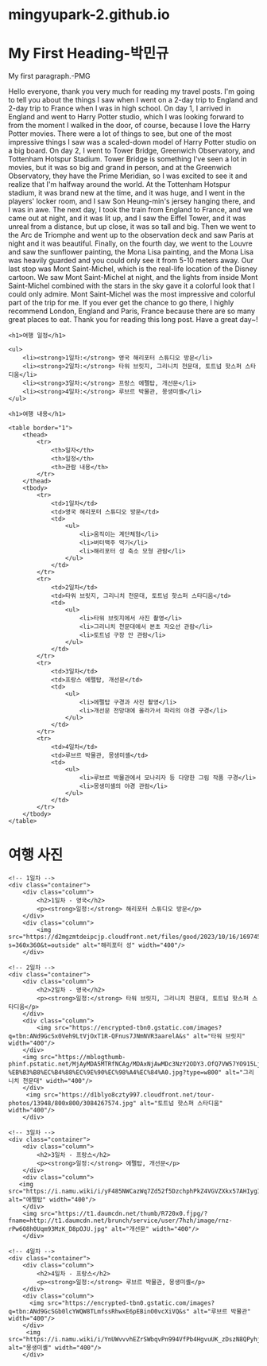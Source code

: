 # mingyupark-2.github.io

<html>
<head>
<title>Page Title</title>
</head>
<body>

<h1>My First Heading-박민규</h1>
<p>My first paragraph.-PMG</p>

Hello everyone, thank you very much for reading my travel posts. I'm going to tell you about the things I saw when I went on a 2-day trip to England and 2-day trip to France when I was in high school. On day 1, I arrived in England and went to Harry Potter studio, which I was looking forward to from the moment I walked in the door, of course, because I love the Harry Potter movies. There were a lot of things to see, but one of the most impressive things I saw was a scaled-down model of Harry Potter studio on a big board. On day 2, I went to Tower Bridge, Greenwich Observatory, and Tottenham Hotspur Stadium. Tower Bridge is something I've seen a lot in movies, but it was so big and grand in person, and at the Greenwich Observatory, they have the Prime Meridian, so I was excited to see it and realize that I'm halfway around the world. At the Tottenham Hotspur stadium, it was brand new at the time, and it was huge, and I went in the players' locker room, and I saw Son Heung-min's jersey hanging there, and I was in awe. The next day, I took the train from England to France, and we came out at night, and it was lit up, and I saw the Eiffel Tower, and it was unreal from a distance, but up close, it was so tall and big. Then we went to the Arc de Triomphe and went up to the observation deck and saw Paris at night and it was beautiful. Finally, on the fourth day, we went to the Louvre and saw the sunflower painting, the Mona Lisa painting, and the Mona Lisa was heavily guarded and you could only see it from 5-10 meters away. Our last stop was Mont Saint-Michel, which is the real-life location of the Disney cartoon. We saw Mont Saint-Michel at night, and the lights from inside Mont Saint-Michel combined with the stars in the sky gave it a colorful look that I could only admire. Mont Saint-Michel was the most impressive and colorful part of the trip for me. If you ever get the chance to go there, I highly recommend London, England and Paris, France because there are so many great places to eat. Thank you for reading this long post. Have a great day~!

    <h1>여행 일정</h1>

    <ul>
        <li><strong>1일차:</strong> 영국 해리포터 스튜디오 방문</li>
        <li><strong>2일차:</strong> 타워 브릿지, 그리니치 천문대, 토트넘 핫스퍼 스타디움</li>
        <li><strong>3일차:</strong> 프랑스 에펠탑, 개선문</li>
        <li><strong>4일차:</strong> 루브르 박물관, 몽생미셸</li>
    </ul>

</body>
</html>

    <h1>여행 내용</h1>

    <table border="1">
        <thead>
            <tr>
                <th>일자</th>
                <th>일정</th>
                <th>관람 내용</th>
            </tr>
        </thead>
        <tbody>
            <tr>
                <td>1일차</td>
                <td>영국 해리포터 스튜디오 방문</td>
                <td>
                    <ul>
                        <li>움직이는 계단체험</li>
                        <li>버터맥주 먹기</li>
                        <li>해리포터 성 축소 모형 관람</li>
                    </ul>
                </td>
            </tr>
            <tr>
                <td>2일차</td>
                <td>타워 브릿지, 그리니치 천문대, 토트넘 핫스퍼 스타디움</td>
                <td>
                    <ul>
                        <li>타워 브릿지에서 사진 촬영</li>
                        <li>그리니치 천문대에서 본초 자오선 관람</li>
                        <li>토트넘 구장 안 관람</li>
                    </ul>
                </td>
            </tr>
            <tr>
                <td>3일차</td>
                <td>프랑스 에펠탑, 개선문</td>
                <td>
                    <ul>
                        <li>에펠탑 구경과 사진 촬영</li>
                        <li>개선문 전망대에 올라가서 파리의 야경 구경</li>
                    </ul>
                </td>
            </tr>
            <tr>
                <td>4일차</td>
                <td>루브르 박물관, 몽생미셸</td>
                <td>
                    <ul>
                        <li>루브르 박물관에서 모나리자 등 다양한 그림 작품 구경</li>
                        <li>몽생미셸의 야경 관람</li>
                    </ul>
                </td>
            </tr>
        </tbody>
    </table>

</body>
</html>

 <h1>여행 사진</h1>

    <!-- 1일차 -->
    <div class="container">
        <div class="column">
            <h2>1일차 - 영국</h2>
            <p><strong>일정:</strong> 해리포터 스튜디오 방문</p>
        </div>
        <div class="column">
            <img src="https://d2mgzmtdeipcjp.cloudfront.net/files/good/2023/10/16/16974531732335.jpg?s=360x360&t=outside" alt="해리포터 성" width="400"/>
        </div>

    <!-- 2일차 -->
    <div class="container">
        <div class="column">
            <h2>2일차 - 영국</h2>
            <p><strong>일정:</strong> 타워 브릿지, 그리니치 천문대, 토트넘 핫스퍼 스타디움</p>
        </div>
        <div class="column">
            <img src="https://encrypted-tbn0.gstatic.com/images?q=tbn:ANd9GcSx0Veh9LtVjOxT1R-QFnus7JNmNVR3aarelA&s" alt="타워 브릿지" width="400"/>
        </div>
        <img src="https://mblogthumb-phinf.pstatic.net/MjAyMDA5MTRfNCAg/MDAxNjAwMDc3NzY2ODY3.OfQ7VW57YO915LjvftQT7a4eLA_zt9xw6x4OI952qLQg.a3WGnFTM515p34GY4TxZUHoLtELZB1hpjEbG9O18fd0g.JPEG.kty3556/ss03-%EB%B3%B8%EC%B4%88%EC%9E%90%EC%98%A4%EC%84%A0.jpg?type=w800" alt="그리니치 천문대" width="400"/>
        </div>
         <img src="https://d1blyo8czty997.cloudfront.net/tour-photos/13948/800x800/3084267574.jpg" alt="토트넘 핫스퍼 스타디움" width="400"/>
        </div>

    <!-- 3일차 -->
    <div class="container">
        <div class="column">
            <h2>3일차 - 프랑스</h2>
            <p><strong>일정:</strong> 에펠탑, 개선문</p>
        </div>
        <div class="column">
       <img src="https://i.namu.wiki/i/yF485NWCazWq7Zd52f5DzchphPkZ4VGVZXkx57AHIygI_GHgHLQnAa2zVJXZ_hxnid6NA09bKhxSc2FeLguNzw.webp" alt="에펠탑" width="400"/>
        </div>
        <img src="https://t1.daumcdn.net/thumb/R720x0.fjpg/?fname=http://t1.daumcdn.net/brunch/service/user/7hzh/image/rnz-rPw6O8h0Uqm93MzK_D8pOJU.jpg" alt="개선문" width="400"/>
        </div>

    <!-- 4일차 -->
    <div class="container">
        <div class="column">
            <h2>4일차 - 프랑스</h2>
            <p><strong>일정:</strong> 루브르 박물관, 몽생미셸</p>
        </div>
        <div class="column">
          <img src="https://encrypted-tbn0.gstatic.com/images?q=tbn:ANd9GcSGb0lcYWQW8TLmfssRhwxE6pEBinO0vcXiVQ&s" alt="루브르 박물관" width="400"/>
        </div>
         <img src="https://i.namu.wiki/i/YnUWvvvhEZrSWbqvPn994VfPb4HgvuUK_zDszN8QPyhjxSpq2VwbfeV5CHD6UQxQo8EI9sThT_ta_SXnD0SDAA.webp" alt="몽생미셸" width="400"/>
        </div>

</body>
</html>

